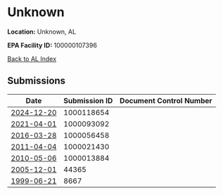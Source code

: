 # Unknown

**Location:** Unknown, AL

**EPA Facility ID:** 100000107396

[Back to AL Index](../../index.md)

## Submissions

| Date | Submission ID | Document Control Number |
|------|--------------|-------------------------|
| [2024-12-20](submissions/1000118654.md) | 1000118654 |  |
| [2021-04-01](submissions/1000093092.md) | 1000093092 |  |
| [2016-03-28](submissions/1000056458.md) | 1000056458 |  |
| [2011-04-04](submissions/1000021430.md) | 1000021430 |  |
| [2010-05-06](submissions/1000013884.md) | 1000013884 |  |
| [2005-12-01](submissions/44365.md) | 44365 |  |
| [1999-06-21](submissions/8667.md) | 8667 |  |
